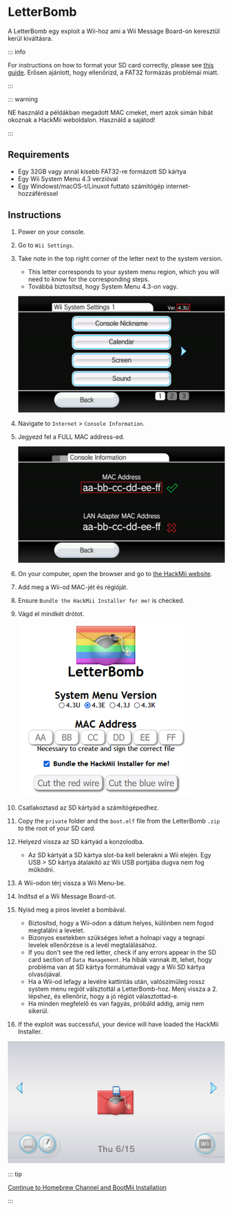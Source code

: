 # LetterBomb

A LetterBomb egy exploit a Wii-hoz ami a Wii Message Board-on keresztül kerül kiváltásra.

::: info

For instructions on how to format your SD card correctly, please see [this guide](https://wiki.hacks.guide/wiki/Formatting_an_SD_card). Erősen ajánlott, hogy ellenőrizd, a FAT32 formázás problémái miatt.

:::

::: warning

NE használd a példákban megadott MAC cmeket, mert azok simán hibát okoznak a HackMii weboldalon. Használd a sajátod!

:::

## Requirements

- Egy 32GB vagy annál kisebb FAT32-re formázott SD kártya
- Egy Wii System Menu 4.3 verzióval
- Egy Windowst/macOS-t/Linuxot futtató számítógép internet-hozzáféréssel

## Instructions

1. Power on your console.

2. Go to `Wii Settings`.

3. Take note in the top right corner of the letter next to the system version.

   - This letter corresponds to your system menu region, which you will need to know for the corresponding steps.
   - Továbbá biztosítsd, hogy System Menu 4.3-on vagy.

   ![](/images/wii/SystemMenuVersion.png)

4. Navigate to `Internet` > `Console Information`.

5. Jegyezd fel a FULL MAC address-ed.

   ![](/images/wii/MacAddress.png)

6. On your computer, open the browser and go to [the HackMii website](https://please.hackmii.com/).

7. Add meg a Wii-od MAC-jét és régióját.

8. Ensure `Bundle the HackMii Installer for me!` is checked.

9. Vágd el mindkét drótot.

   ![](/images/exploits/letterbomb/LetterBomb-PC.png)

10. Csatlakoztasd az SD kártyád a számítógépedhez.

11. Copy the `private` folder and the `boot.elf` file from the LetterBomb `.zip` to the root of your SD card.

12. Helyezd vissza az SD kártyád a konzolodba.
    - Az SD kártyát a SD kártya slot-ba kell belerakni a Wii elején. Egy USB > SD kártya átalakító az Wii USB portjába dugva nem fog működni.

13. A Wii-odon térj vissza a Wii Menu-be.

14. Indítsd el a Wii Message Board-ot.

15. Nyisd meg a piros levelet a bombával.
    - Biztosítsd, hogy a Wii-odon a dátum helyes, különben nem fogod megtalálni a levelet.
    - Bizonyos esetekben szükséges lehet a holnapi vagy a tegnapi levelek ellenőrzése is a levél megtalálásához.
    - If you don't see the red letter, check if any errors appear in the SD card section of `Data Management`. Ha hibák vannak itt, lehet, hogy probléma van at SD kártya formátumával vagy a Wii SD kártya olvasójával.
    - Ha a Wii-od lefagy a levélre kattintás után, valószíműleg rossz system menu regiót válsztottál a LetterBomb-hoz. Menj vissza a 2. lépshez, és ellenőriz, hogy a jó régiót választottad-e.
    - Ha minden megfelelő és van fagyás, próbáld addig, amíg nem sikerül.

16. If the exploit was successful, your device will have loaded the HackMii Installer.

![](/images/exploits/letterbomb/LetterBomb-Wii.png)

::: tip

[Continue to Homebrew Channel and BootMii Installation](hbc)

:::
